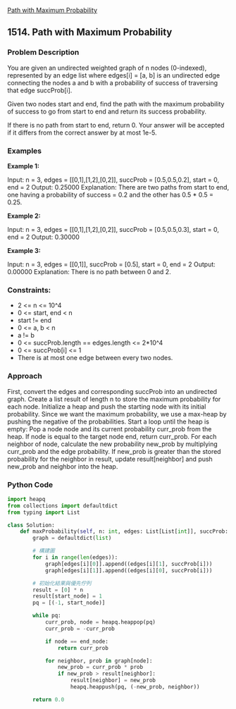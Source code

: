 [Path with Maximum Probability](https://leetcode.com/problems/path-with-maximum-probability)

## 1514. Path with Maximum Probability

### Problem Description

You are given an undirected weighted graph of n nodes (0-indexed), represented by an edge list where edges[i] = [a, b] is an undirected edge connecting the nodes a and b with a probability of success of traversing that edge succProb[i].

Given two nodes start and end, find the path with the maximum probability of success to go from start to end and return its success probability.

If there is no path from start to end, return 0. Your answer will be accepted if it differs from the correct answer by at most 1e-5.


### Examples

**Example 1:**

Input: n = 3, edges = [[0,1],[1,2],[0,2]], succProb = [0.5,0.5,0.2], start = 0, end = 2 Output: 0.25000 Explanation: There are two paths from start to end, one having a probability of success = 0.2 and the other has 0.5 * 0.5 = 0.25.


**Example 2:**

Input: n = 3, edges = [[0,1],[1,2],[0,2]], succProb = [0.5,0.5,0.3], start = 0, end = 2 Output: 0.30000


**Example 3:**

Input: n = 3, edges = [[0,1]], succProb = [0.5], start = 0, end = 2 Output: 0.00000 Explanation: There is no path between 0 and 2.


### Constraints:

- 2 <= n <= 10^4
- 0 <= start, end < n
- start != end
- 0 <= a, b < n
- a != b
- 0 <= succProb.length == edges.length <= 2*10^4
- 0 <= succProb[i] <= 1
- There is at most one edge between every two nodes.

### Approach

First, convert the edges and corresponding succProb into an undirected graph.
Create a list result of length n to store the maximum probability for each node.
Initialize a heap and push the starting node with its initial probability.
Since we want the maximum probability, we use a max-heap by pushing the negative of the probabilities.
Start a loop until the heap is empty:
Pop a node node and its current probability curr_prob from the heap.
If node is equal to the target node end, return curr_prob.
For each neighbor of node, calculate the new probability new_prob by multiplying curr_prob and the edge probability.
If new_prob is greater than the stored probability for the neighbor in result, update result[neighbor] and push new_prob and neighbor into the heap.

### Python Code

```python
import heapq
from collections import defaultdict
from typing import List

class Solution:
    def maxProbability(self, n: int, edges: List[List[int]], succProb: List[float], start_node: int, end_node: int) -> float:
        graph = defaultdict(list)

        # 構建圖
        for i in range(len(edges)):
            graph[edges[i][0]].append((edges[i][1], succProb[i]))
            graph[edges[i][1]].append((edges[i][0], succProb[i]))

        # 初始化結果與優先佇列
        result = [0] * n
        result[start_node] = 1
        pq = [(-1, start_node)]

        while pq:
            curr_prob, node = heapq.heappop(pq)
            curr_prob = -curr_prob

            if node == end_node:
                return curr_prob

            for neighbor, prob in graph[node]:                           
                new_prob = curr_prob * prob
                if new_prob > result[neighbor]:
                    result[neighbor] = new_prob
                    heapq.heappush(pq, (-new_prob, neighbor))

        return 0.0
